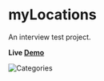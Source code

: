 # myLocations
An interview test project.

**Live [Demo](https://nadavshaar.github.io/myLocations/)**

![Categories](https://user-images.githubusercontent.com/8030614/95834903-3d2a8280-0d46-11eb-9ce7-e59273638a4c.gif)
